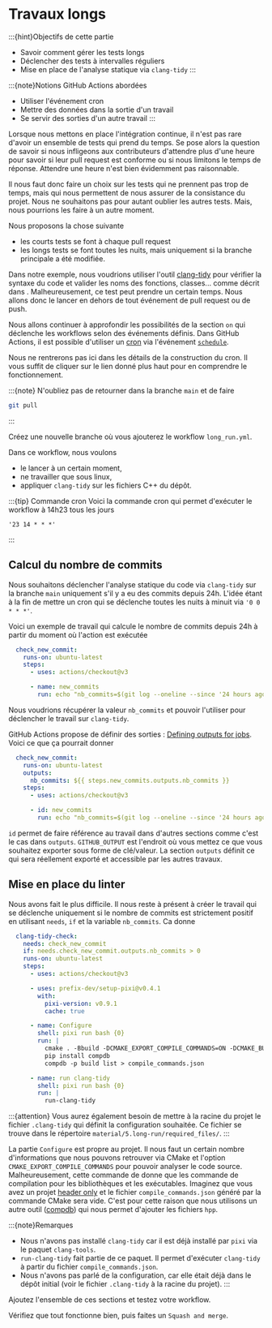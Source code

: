 # Travaux longs

:::{hint}Objectifs de cette partie
- Savoir comment gérer les tests longs
- Déclencher des tests à intervalles réguliers
- Mise en place de l'analyse statique via `clang-tidy`
:::

:::{note}Notions GitHub Actions abordées
- Utiliser l'événement cron
- Mettre des données dans la sortie d'un travail
- Se servir des sorties d'un autre travail
:::

Lorsque nous mettons en place l'intégration continue, il n'est pas rare d'avoir un ensemble de tests qui prend du temps. Se pose alors la question de savoir si nous infligeons aux contributeurs d'attendre plus d'une heure pour savoir si leur pull request est conforme ou si nous limitons le temps de réponse. Attendre une heure n'est bien évidemment pas raisonnable.

Il nous faut donc faire un choix sur les tests qui ne prennent pas trop de temps, mais qui nous permettent de nous assurer de la consistance du projet. Nous ne souhaitons pas pour autant oublier les autres tests. Mais, nous pourrions les faire à un autre moment.

Nous proposons la chose suivante
- les courts tests se font à chaque pull request
- les longs tests se font toutes les nuits, mais uniquement si la branche principale a été modifiée.

Dans notre exemple, nous voudrions utiliser l'outil [clang-tidy](https://clang.llvm.org/extra/clang-tidy/) pour vérifier la syntaxe du code et valider les noms des fonctions, classes... comme décrit dans [](#l-analyse-statique). Malheureusement, ce test peut prendre un certain temps. Nous allons donc le lancer en dehors de tout événement de pull request ou de push.

Nous allons continuer à approfondir les possibilités de la section `on` qui déclenche les workflows selon des événements définis. Dans GitHub Actions, il est possible d'utiliser un [cron](https://pubs.opengroup.org/onlinepubs/9699919799/utilities/crontab.html#tag_20_25_07) via l'événement [`schedule`](https://docs.github.com/actions/using-workflows/events-that-trigger-workflows#schedule).

Nous ne rentrerons pas ici dans les détails de la construction du cron. Il vous suffit de cliquer sur le lien donné plus haut pour en comprendre le fonctionnement.

:::{note}
N'oubliez pas de retourner dans la branche `main` et de faire

```bash
git pull
```
:::

Créez une nouvelle branche où vous ajouterez le workflow `long_run.yml`.

Dans ce workflow, nous voulons

- le lancer à un certain moment,
- ne travailler que sous linux,
- appliquer `clang-tidy` sur les fichiers C++ du dépôt.

:::{tip} Commande cron
Voici la commande cron qui permet d'exécuter le workflow à 14h23 tous les jours

```text
'23 14 * * *'
```
:::


## Calcul du nombre de commits

Nous souhaitons déclencher l'analyse statique du code via `clang-tidy` sur la branche `main` uniquement s'il y a eu des commits depuis 24h. L'idée étant à la fin de mettre un cron qui se déclenche toutes les nuits à minuit via `'0 0 * * *'`.

Voici un exemple de travail qui calcule le nombre de commits depuis 24h à partir du moment où l'action est exécutée

```yaml
  check_new_commit:
    runs-on: ubuntu-latest
    steps:
      - uses: actions/checkout@v3

      - name: new_commits
        run: echo "nb_commits=$(git log --oneline --since '24 hours ago' | wc -l)"
```

Nous voudrions récupérer la valeur `nb_commits` et pouvoir l'utiliser pour déclencher le travail sur `clang-tidy`.

GitHub Actions propose de définir des sorties : [Defining outputs for jobs](https://docs.github.com/actions/using-jobs/defining-outputs-for-jobs). Voici ce que ça pourrait donner

```yaml
  check_new_commit:
    runs-on: ubuntu-latest
    outputs:
      nb_commits: ${{ steps.new_commits.outputs.nb_commits }}
    steps:
      - uses: actions/checkout@v3

      - id: new_commits
        run: echo "nb_commits=$(git log --oneline --since '24 hours ago' | wc -l)" >> $GITHUB_OUTPUT
```

`id` permet de faire référence au travail dans d'autres sections comme c'est le cas dans `outputs`. `GITHUB_OUTPUT` est l'endroit où vous mettez ce que vous souhaitez exporter sous forme de clé/valeur. La section `outputs` définit ce qui sera réellement exporté et accessible par les autres travaux.

## Mise en place du linter

Nous avons fait le plus difficile. Il nous reste à présent à créer le travail qui se déclenche uniquement si le nombre de commits est strictement positif en utilisant `needs`, `if` et la variable `nb_commits`. Ca donne

```yaml
  clang-tidy-check:
    needs: check_new_commit
    if: needs.check_new_commit.outputs.nb_commits > 0
    runs-on: ubuntu-latest
    steps:
      - uses: actions/checkout@v3

      - uses: prefix-dev/setup-pixi@v0.4.1
        with:
          pixi-version: v0.9.1
          cache: true

      - name: Configure
        shell: pixi run bash {0}
        run: |
          cmake . -Bbuild -DCMAKE_EXPORT_COMPILE_COMMANDS=ON -DCMAKE_BUILD_TYPE=Debug -DBUILD_EXAMPLES=ON
          pip install compdb
          compdb -p build list > compile_commands.json

      - name: run clang-tidy
        shell: pixi run bash {0}
        run: |
          run-clang-tidy
```

:::{attention}
Vous aurez également besoin de mettre à la racine du projet le fichier `.clang-tidy` qui définit la configuration souhaitée. Ce fichier se trouve dans le répertoire `material/5.long-run/required_files/`.
:::

La partie `Configure` est propre au projet. Il nous faut un certain nombre d'informations que nous pouvons retrouver via CMake et l'option `CMAKE_EXPORT_COMPILE_COMMANDS` pour pouvoir analyser le code source. Malheureusement, cette commande de donne que les commande de compilation pour les bibliothèques et les exécutables. Imaginez que vous avez un projet [header only](https://en.wikipedia.org/wiki/Header-only) et le fichier `compile_commands.json` généré par la commande CMake sera vide. C'est pour cette raison que nous utilisons un autre outil ([compdb](https://github.com/Sarcasm/compdb)) qui nous permet d'ajouter les fichiers `hpp`.

:::{note}Remarques
- Nous n'avons pas installé `clang-tidy` car il est déjà installé par `pixi` via le paquet `clang-tools`.
- `run-clang-tidy` fait partie de ce paquet. Il permet d'exécuter `clang-tidy` à partir du fichier `compile_commands.json`.
- Nous n'avons pas parlé de la configuration, car elle était déjà dans le dépôt initial (voir le fichier `.clang-tidy` à la racine du projet).
:::

Ajoutez l'ensemble de ces sections et testez votre workflow.

Vérifiez que tout fonctionne bien, puis faites un `Squash and merge`.
